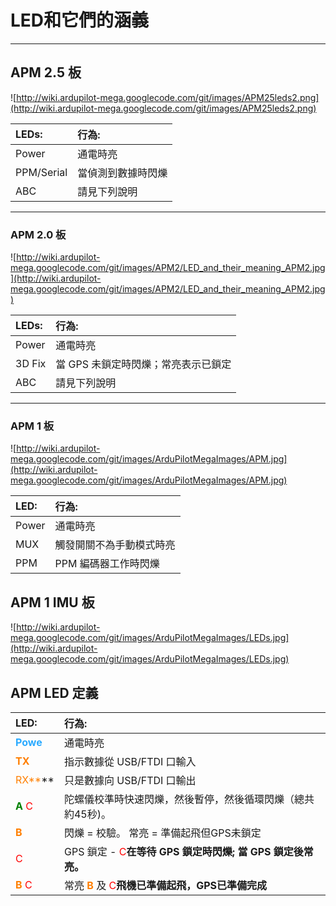 # LED和它們的涵義 #


---


## APM 2.5 板 ##

![http://wiki.ardupilot-mega.googlecode.com/git/images/APM25leds2.png](http://wiki.ardupilot-mega.googlecode.com/git/images/APM25leds2.png)

| **LEDs:** | **行為:** |
|:----------|:--------|
|Power      | 通電時亮    |
|PPM/Serial | 當偵測到數據時閃爍 |
|ABC        | 請見下列說明  |


---


### APM 2.0 板 ###

![http://wiki.ardupilot-mega.googlecode.com/git/images/APM2/LED_and_their_meaning_APM2.jpg](http://wiki.ardupilot-mega.googlecode.com/git/images/APM2/LED_and_their_meaning_APM2.jpg)

| **LEDs:** | **行為:** |
|:----------|:--------|
|Power      | 通電時亮    |
|3D Fix     | 當 GPS 未鎖定時閃爍；常亮表示已鎖定 |
|ABC        | 請見下列說明  |


---


### APM 1 板 ###

![http://wiki.ardupilot-mega.googlecode.com/git/images/ArduPilotMegaImages/APM.jpg](http://wiki.ardupilot-mega.googlecode.com/git/images/ArduPilotMegaImages/APM.jpg)


| **LED:** | **行為:** |
|:---------|:--------|
|Power     |通電時亮     |
|MUX       |觸發開關不為手動模式時亮 |
|PPM       |PPM 編碼器工作時閃爍 |

## APM 1 IMU 板 ##
![http://wiki.ardupilot-mega.googlecode.com/git/images/ArduPilotMegaImages/LEDs.jpg](http://wiki.ardupilot-mega.googlecode.com/git/images/ArduPilotMegaImages/LEDs.jpg)


## APM LED 定義 ##

| **LED:** | **行為:** |
|:---------|:--------|
|<font color='2AAAFF'><b>Powe</b></font> |通電時亮     |
|<font color='FF7F00'><b>TX</b></font> |指示數據從 USB/FTDI 口輸入 |
|<font color='FF7F00'>RX**</font>**|只是數據向 USB/FTDI 口輸出 |
|<font color='green'><b>A</b></font> <font color='red'>C</font>|陀螺儀校準時快速閃爍，然後暫停，然後循環閃爍（總共約45秒)。|
|<font color='FF7F00'><b>B</b></font> | 閃爍 = 校驗。 常亮 = 準備起飛但GPS未鎖定 |
| <font color='red'>C</font>| GPS 鎖定 - <font color='red'>C</font>**在等待 GPS 鎖定時閃爍; 當 GPS 鎖定後常亮。**|
| <font color='FF7F00'><b>B</b></font> <font color='red'>C</font>| 常亮 <font color='FF7F00'><b>B</b></font> 及 <font color='red'>C</font>**飛機已準備起飛，GPS已準備完成**|         |